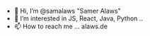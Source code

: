 - 👋 Hi, I’m @samalaws "Samer Alaws"
- 👀 I’m interested in JS, React, Java, Python ..
- 📫 How to reach me ... alaws.de

<!---
samalaws/samalaws is a ✨ special ✨ repository because its `README.md` (this file) appears on your GitHub profile.
You can click the Preview link to take a look at your changes.
--->
